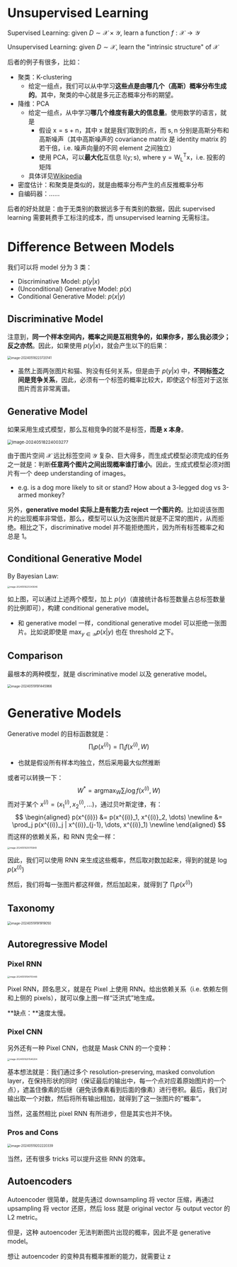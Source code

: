 # Unsupervised Learning

Supervised Learning: given $D \sim \mathcal{X \times Y}$,  learn a function $f: \mathcal X \to \mathcal Y$

Unsupervised Learning: given $D \sim \mathcal X$, learn the "intrinsic structure" of $\mathcal X$

后者的例子有很多，比如：

- 聚类：K-clustering
    - 给定一组点，我们可以从中学习**这些点是由哪几个（高斯）概率分布生成的**。其中，聚类的中心就是多元正态概率分布的期望。
- 降维：PCA
    - 给定一组点，从中学习**哪几个维度有最大的信息量**。使用数学的语言，就是
        - 假设 $\mathrm{x = s+n}$，其中 $\mathrm x$ 就是我们取到的点，而 $\mathrm {s,n}$​ 分别是高斯分布和高斯噪声（其中高斯噪声的 covariance matrix 是 identity matrix 的若干倍，i.e. 噪声向量的不同 element 之间独立）
        - 使用 PCA，可以**最大化**互信息 $\mathrm{I(y;s)}$, where $\mathrm{y = W_L^T x}$，i.e. 投影的矩阵
    - 具体详见[Wikipedia](https://en.wikipedia.org/wiki/Principal_component_analysis#PCA_and_information_theory)
- 密度估计：和聚类是类似的，就是由概率分布产生的点反推概率分布
- 自编码器：……

后者的好处就是：由于无类别的数据远多于有类别的数据，因此 supervised learning 需要耗费手工标注的成本，而 unsupervised learning 无需标注。

# Difference Between Models

我们可以将 model 分为 3 类：

- Discriminative Model: $p(y|x)$
- (Unconditional) Generative Model: $p(x)$
- Conditional Generative Model: $p(x|y)$​​

## Discriminative Model

注意到，**同一个样本空间内，概率之间是互相竞争的，如果你多，那么我必须少；反之亦然**。因此，如果使用 $p(y|x)$，就会产生以下的后果：

<img src="https://gitlab.com/mtdickens1998/mtd-images/-/raw/main/img/2024/05/18_22_37_23_202405182237869.png" alt="image-20240518223720141" style="zoom:50%;" />

- 虽然上面两张图片和猫、狗没有任何关系，但是由于 $p(y|x)$ 中，**不同标签之间是竞争关系**，因此，必须有一个标签的概率比较大，即使这个标签对于这张图片而言非常离谱。

## Generative Model

如果采用生成式模型，那么互相竞争的就不是标签，**而是 $\mathrm x$ 本身**。

<img src="https://gitlab.com/mtdickens1998/mtd-images/-/raw/main/img/2024/05/18_22_40_6_202405182240767.png" alt="image-20240518224003277" style="zoom:67%;" />

由于图片空间 $\mathcal X$ 远比标签空间 $\mathcal Y$ 复杂、巨大得多，而生成式模型必须完成的任务之一就是：判断**任意两个图片之间出现概率谁打谁小**。因此，生成式模型必须对图片有一个 deep understanding of images。

- e.g. is a dog more likely to sit or stand? How about a 3-legged dog vs 3-armed monkey?

另外，**generative model 实际上是有能力去 reject 一个图片的**。比如说该张图片的出现概率非常低，那么，模型可以认为这张图片就是不正常的图片，从而拒绝。相比之下，discriminative model 并不能拒绝图片，因为所有标签概率之和总是 1。

## Conditional Generative Model

By Bayesian Law:

<img src="https://gitlab.com/mtdickens1998/mtd-images/-/raw/main/img/2024/05/18_22_53_47_202405182253238.png" alt="image-20240518225343646" style="zoom:33%;" />

如上图，可以通过上述两个模型，加上 $p(y)$（直接统计各标签数量占总标签数量的比例即可），构建 conditional generative model。

- 和 generative model 一样，conditional generative model 可以拒绝一张图片。比如说即使是 $\mathop{\max}_{y \in \mathcal Y} p(x | y)$ 也在 threshold 之下。

## Comparison

最根本的两种模型，就是 discriminative model 以及 generative model。

<img src="C:/Users/mtdickens/AppData/Roaming/Typora/typora-user-images/image-20240519191445966.png" alt="image-20240519191445966" style="zoom:50%;" />

# Generative Models

Generative model 的目标函数就是：
$$
\prod_i p(x^{(i)}) = \prod_i f(x^{(i)}, W)
$$

- 也就是假设所有样本均独立，然后采用最大似然推断

或者可以转换一下：
$$
W^\ast = \mathop{\arg\max}_{W} \sum_i \log f(x^{(i)}, W)
$$
而对于某个 $x^{(i)} = (x^{(i)}_1, x^{(i)}_2, \dots)$，通过贝叶斯定律，有：
$$
\begin{aligned}
p(x^{(i)}) &= p(x^{(i)}_1, x^{(i)}_2, \dots) \newline
&= \prod_j p(x^{(i)}_j | x^{(i)}_{j-1}, \dots, x^{(i)}_1) \newline
\end{aligned}
$$
而这样的依赖关系，和 RNN 完全一样：

<img src="https://gitlab.com/mtdickens1998/mtd-images/-/raw/main/img/2024/05/19_20_1_18_202405192001674.png" alt="image-20240519200115849" style="zoom:33%;" />

因此，我们可以使用 RNN 来生成这些概率，然后取对数加起来，得到的就是 $\log p(x^{(i)})$

然后，我们将每一张图片都这样做，然后加起来，就得到了 $\prod_i p(x^{(i)})$

## Taxonomy

<img src="https://gitlab.com/mtdickens1998/mtd-images/-/raw/main/img/2024/05/19_19_19_25_202405191919469.png" alt="image-20240519191919050" style="zoom: 50%;" />

## Autoregressive Model

### Pixel RNN

<img src="https://gitlab.com/mtdickens1998/mtd-images/-/raw/main/img/2024/05/19_19_47_9_202405191947943.png" alt="image-20240519194705448" style="zoom: 33%;" />

Pixel RNN，顾名思义，就是在 Pixel 上使用 RNN。给出依赖关系（i.e. 依赖左侧和上侧的 pixels），就可以像上图一样“泛洪式”地生成。

**缺点：**速度太慢。

### Pixel CNN

另外还有一种 Pixel CNN，也就是 Mask CNN 的一个变种：

<img src="https://gitlab.com/mtdickens1998/mtd-images/-/raw/main/img/2024/05/19_20_15_45_202405192015271.png" alt="image-20240519201540204" style="zoom: 33%;" />

基本想法就是：我们通过多个 resolution-preserving, masked convolution layer，在保持形状的同时（保证最后的输出中，每一个点对应着原始图片的一个点），遮盖住像素的后继（避免该像素看到后面的像素）进行卷积。最后，我们对输出取一个对数，然后将所有输出相加，就得到了这一张图片的“概率”。

当然，这虽然相比 pixel RNN 有所进步，但是其实也并不快。

### Pros and Cons

<img src="https://gitlab.com/mtdickens1998/mtd-images/-/raw/main/img/2024/05/19_20_22_23_202405192022842.png" alt="image-20240519202220339" style="zoom:50%;" />

当然，还有很多 tricks 可以提升这些 RNN 的效率。

## Autoencoders

Autoencoder 很简单，就是先通过 downsampling 将 vector 压缩，再通过 upsampling 将 vector 还原，然后 loss 就是 original vector 与 output vector 的 L2 metric。

但是，这种 autoencoder 无法判断图片出现的概率，因此不是 generative model。

想让 autoencoder 的变种具有概率推断的能力，就需要让 z 